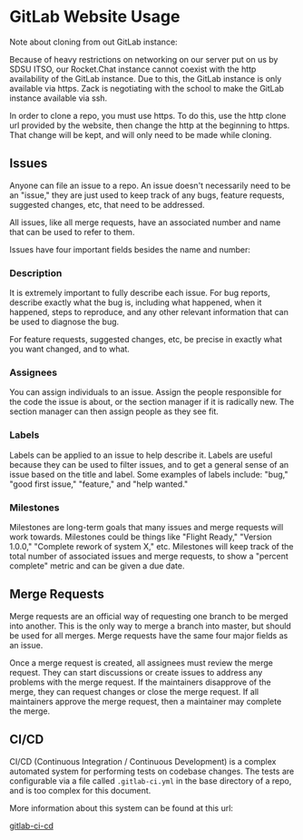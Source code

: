 # GitLab Website Usage

Note about cloning from out GitLab instance:

Because of heavy restrictions on networking on our server put on us by SDSU ITSO, our Rocket.Chat instance
cannot coexist with the http availability of the GitLab instance. Due to this, the GitLab instance is only
available via https. Zack is negotiating with the school to make the GitLab instance available via ssh.

In order to clone a repo, you must use https. To do this, use the http clone url provided by the website,
then change the http at the beginning to https. That change will be kept, and will only need to be made
while cloning.

## Issues

Anyone can file an issue to a repo. An issue doesn't necessarily need to be an "issue," they are just used
to keep track of any bugs, feature requests, suggested changes, etc, that need to be addressed.

All issues, like all merge requests, have an associated number and name that can be used to refer to them.

Issues have four important fields besides the name and number:

### Description

It is extremely important to fully describe each issue. For bug reports, describe exactly what the bug is,
including what happened, when it happened, steps to reproduce, and any other relevant information that can be
used to diagnose the bug.

For feature requests, suggested changes, etc, be precise in exactly what you want changed, and to what.

### Assignees

You can assign individuals to an issue. Assign the people responsible for the code the issue is about,
or the section manager if it is radically new. The section manager can then assign people as they see fit.

### Labels

Labels can be applied to an issue to help describe it. Labels are useful because they can be used to filter
issues, and to get a general sense of an issue based on the title and label.
Some examples of labels include: "bug," "good first issue," "feature," and "help wanted."

### Milestones

Milestones are long-term goals that many issues and merge requests will work towards. Milestones could be
things like "Flight Ready," "Version 1.0.0," "Complete rework of system X," etc. Milestones will keep track
of the total number of associated issues and merge requests, to show a "percent complete" metric and can be
given a due date.

## Merge Requests

Merge requests are an official way of requesting one branch to be merged into another. This is the only way
to merge a branch into master, but should be used for all merges. Merge requests have the same four major
fields as an issue.

Once a merge request is created, all assignees must review the merge request. They can start discussions or
create issues to address any problems with the merge request. If the maintainers disapprove of the merge, they
can request changes or close the merge request. If all maintainers approve the merge request, then a maintainer
may complete the merge.

## CI/CD

CI/CD (Continuous Integration / Continuous Development) is a complex automated system for performing tests
on codebase changes. The tests are configurable via a file called `.gitlab-ci.yml` in the base directory of a
repo, and is too complex for this document.

More information about this system can be found at this url:

[gitlab-ci-cd](https://docs.gitlab.com/ee/ci/)
